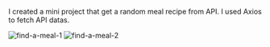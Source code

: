 I created a mini project that get a random meal recipe from API.
I used Axios to fetch API datas.


![find-a-meal-1](https://user-images.githubusercontent.com/72857634/183266625-3a4b8c42-7eeb-428a-a0e4-2ae7c720af35.png)
![find-a-meal-2](https://user-images.githubusercontent.com/72857634/183266627-56b6660a-658c-4394-bf63-89fbae5f096a.png)

